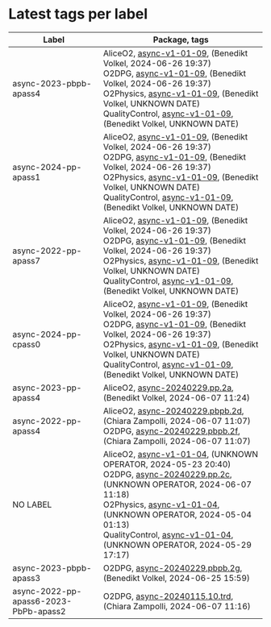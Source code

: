 # Latest tags per label

| Label | Package, tags |
| --- | --- |
| async-2023-pbpb-apass4 | AliceO2, [async-v1-01-09](https://github.com/AliceO2Group/AliceO2/tree/async-v1-01-09), (Benedikt Volkel, 2024-06-26 19:37)<br>O2DPG, [async-v1-01-09](https://github.com/AliceO2Group/O2DPG/tree/async-v1-01-09), (Benedikt Volkel, 2024-06-26 19:37)<br>O2Physics, [async-v1-01-09](https://github.com/AliceO2Group/O2Physics/tree/async-v1-01-09), (Benedikt Volkel, UNKNOWN DATE)<br>QualityControl, [async-v1-01-09](https://github.com/AliceO2Group/QualityControl/tree/async-v1-01-09), (Benedikt Volkel, UNKNOWN DATE) |
| async-2024-pp-apass1 | AliceO2, [async-v1-01-09](https://github.com/AliceO2Group/AliceO2/tree/async-v1-01-09), (Benedikt Volkel, 2024-06-26 19:37)<br>O2DPG, [async-v1-01-09](https://github.com/AliceO2Group/O2DPG/tree/async-v1-01-09), (Benedikt Volkel, 2024-06-26 19:37)<br>O2Physics, [async-v1-01-09](https://github.com/AliceO2Group/O2Physics/tree/async-v1-01-09), (Benedikt Volkel, UNKNOWN DATE)<br>QualityControl, [async-v1-01-09](https://github.com/AliceO2Group/QualityControl/tree/async-v1-01-09), (Benedikt Volkel, UNKNOWN DATE) |
| async-2022-pp-apass7 | AliceO2, [async-v1-01-09](https://github.com/AliceO2Group/AliceO2/tree/async-v1-01-09), (Benedikt Volkel, 2024-06-26 19:37)<br>O2DPG, [async-v1-01-09](https://github.com/AliceO2Group/O2DPG/tree/async-v1-01-09), (Benedikt Volkel, 2024-06-26 19:37)<br>O2Physics, [async-v1-01-09](https://github.com/AliceO2Group/O2Physics/tree/async-v1-01-09), (Benedikt Volkel, UNKNOWN DATE)<br>QualityControl, [async-v1-01-09](https://github.com/AliceO2Group/QualityControl/tree/async-v1-01-09), (Benedikt Volkel, UNKNOWN DATE) |
| async-2024-pp-cpass0 | AliceO2, [async-v1-01-09](https://github.com/AliceO2Group/AliceO2/tree/async-v1-01-09), (Benedikt Volkel, 2024-06-26 19:37)<br>O2DPG, [async-v1-01-09](https://github.com/AliceO2Group/O2DPG/tree/async-v1-01-09), (Benedikt Volkel, 2024-06-26 19:37)<br>O2Physics, [async-v1-01-09](https://github.com/AliceO2Group/O2Physics/tree/async-v1-01-09), (Benedikt Volkel, UNKNOWN DATE)<br>QualityControl, [async-v1-01-09](https://github.com/AliceO2Group/QualityControl/tree/async-v1-01-09), (Benedikt Volkel, UNKNOWN DATE) |
| async-2023-pp-apass4 | AliceO2, [async-20240229.pp.2a](https://github.com/AliceO2Group/AliceO2/tree/async-20240229.pp.2a), (Benedikt Volkel, 2024-06-07 11:24) |
| async-2022-pp-apass4 | AliceO2, [async-20240229.pbpb.2d](https://github.com/AliceO2Group/AliceO2/tree/async-20240229.pbpb.2d), (Chiara Zampolli, 2024-06-07 11:07)<br>O2DPG, [async-20240229.pbpb.2f](https://github.com/AliceO2Group/O2DPG/tree/async-20240229.pbpb.2f), (Chiara Zampolli, 2024-06-07 11:07) |
| NO LABEL | AliceO2, [async-v1-01-04](https://github.com/AliceO2Group/AliceO2/tree/async-v1-01-04), (UNKNOWN OPERATOR, 2024-05-23 20:40)<br>O2DPG, [async-20240229.pp.2c](https://github.com/AliceO2Group/O2DPG/tree/async-20240229.pp.2c), (UNKNOWN OPERATOR, 2024-06-07 11:18)<br>O2Physics, [async-v1-01-04](https://github.com/AliceO2Group/O2Physics/tree/async-v1-01-04), (UNKNOWN OPERATOR, 2024-05-04 01:13)<br>QualityControl, [async-v1-01-04](https://github.com/AliceO2Group/QualityControl/tree/async-v1-01-04), (UNKNOWN OPERATOR, 2024-05-29 17:17) |
| async-2023-pbpb-apass3 | O2DPG, [async-20240229.pbpb.2g](https://github.com/AliceO2Group/O2DPG/tree/async-20240229.pbpb.2g), (Benedikt Volkel, 2024-06-25 15:59) |
| async-2022-pp-apass6-2023-PbPb-apass2 | O2DPG, [async-20240115.10.trd](https://github.com/AliceO2Group/O2DPG/tree/async-20240115.10.trd), (Chiara Zampolli, 2024-06-07 11:16) |
